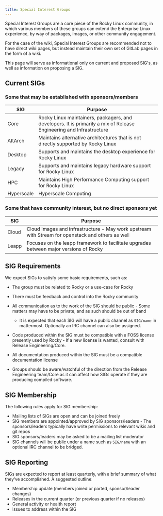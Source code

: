 ```yaml
---
title: Special Interest Groups
---
```


Special Interest Groups are a core piece of the Rocky Linux community, in which
various members of these groups can extend the Enterprise Linux experience, by
way of packages, images, or other community engagement.

For the case of the wiki, Special Interest Groups are recommended not to have
direct wiki pages, but instead maintain their own set of GitLab pages in the form
of a wiki.

This page will serve as informational only on current and proposed SIG's, as
well as information on proposing a SIG.

## Current SIGs

### Some that may be established with sponsors/members

| SIG | Purpose |
|-----|---------|
| Core | Rocky Linux maintainers, packagers, and developers. It is primarily a mix of Release Engineering and Infrastructure |
| AltArch | Maintains alternative architectures that is not directly supported by Rocky Linux |
| Desktop | Supports and maintains the desktop experience for Rocky Linux |
| Legacy | Supports and maintains legacy hardware support for Rocky Linux |
| HPC    | Maintains High Performance Computing support for Rocky Linux |
| Hyperscale | Hyperscale Computing |

### Some that have community interest, but no direct sponsors yet

| SIG | Purpose |
|-----|---------|
| Cloud | Cloud images and infrastructure - May work upstream with Stream for openstack and others as well |
| Leapp | Focuses on the leapp framework to facilitate upgrades between major versions of Rocky |

## SIG Requirements

We expect SIGs to satisfy some basic requirements, such as:

* The group must be related to Rocky or a use-case for Rocky
* There must be feedback and control into the Rocky community
* All communication as to the work of the SIG should be public - Some matters may have to be private, and as such should be out of band
  
  * It is expected that each SIG will have a public channel as `SIG/name` in mattermost. Optionally an IRC channel can also be assigned.

* Code produced within the SIG must be compatible with a FOSS license presently used by Rocky - If a new license is wanted, consult with Release Engineering/Core.
* All documentation produced within the SIG must be a compatible documentation license
* Groups should be aware/watchful of the direction from the Release Engineering team/Core as it can affect how SIGs operate if they are producing compiled software.

## SIG Membership

The following rules apply for SIG membership:

* Mailing lists of SIGs are open and can be joined freely
* SIG members are appointed/approved by SIG sponsors/leaders - The sponsors/leaders typically have write permissions to relevant wikis and git repos
* SIG sponsors/leaders may be asked to be a mailing list moderator
* SIG channels will be public under a name such as `SIG/name` with an optional IRC channel to be bridged.

## SIG Reporting

SIGs are expected to report at least quarterly, with a brief summary of what they've accomplished. A suggested outline:

* Membership update (members joined or parted, sponsor/leader changes)
* Releases in the current quarter (or previous quarter if no releases)
* General activity or health report
* Issues to address within the SIG
